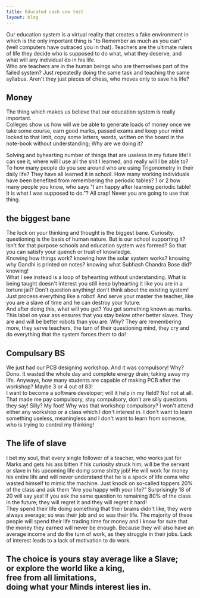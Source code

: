 ```yaml
---
title: Educated cash cow test
layout: blog
---
```


<p class="blog__list">
Our education system is a virtual reality that creates a fake environment in which is the only important thing is "to Remember as much as you can" (well computers have outraced you in that). Teachers are the ultimate rulers of life they decide who is supposed to do what, what they deserve, and what will any individual do in his life. 
<br>
Who are teachers are in the human beings who are themselves part of the failed system?
Just repeatedly doing the same task and teaching the same syllabus.
Aren't they just pieces of chess, who moves only to save his life?
</p>

<h2> Money </h2>
<p class="blog__list">
The thing which makes us believe that our education system is really important.
<br>
Colleges show us how will we be able to generate loads of money once we take some course, earn good marks, passed exams and keep your mind locked to that limit, copy some letters, words, written on the board in the note-book without understanding;
Why are we doing it?
</p>
<p class="blog__list">
Solving and byhearting number of things that are useless in my future life! I can see it, where will I use all the shit I learned, and really will I be able to?
<br>
To how many people do you see around who are using Trigonometry in their daily life? They have all learned it in school.
How many working individuals have been benefited from remembering the periodic tables?  1 or 2 how many people you know, who says "I am happy after learning periodic table! It is what I was supposed to do."? All crap! Never you are going to use that thing.
</p>

<h2>the biggest bane</h2>
<p class="blog__list">
The lock on your thinking and thought is the biggest bane.  Curiosity. questioning is the basis of human nature. But is our school supporting it? Isn't for that purpose schools and education system was formed?
So that you can satisfy your quench or trust of knowledge.
<br>
Knowing how things work? knowing how the solar system works? knowing why Gandhi is printed on notes? knowing what Subhash Chandra Bose did? knowing!
<br>
What I see instead is a loop of byhearting without understanding.
What is being taught doesn't interest you still keep byhearting it like you are in a torture jail? 
Don't question anything! don't think about the existing system!  Just process everything like a robot!
And serve your master the teacher, like you are a slave of time and he can destroy your future.
<br>
And after doing this, what will you get? You get something known as marks. This label on your ass ensures that you stay below other better slaves.
They are and will be better robots than you are. Why?
They are remembering more,
they serve teachers,
the turn of their questioning mind,
they cry and do everything that the system forces them to do!
</p>

<h2> Compulsary BS </h2>
<p class="blog__list">
We just had our PCB designing workshop. And it was compulsory! Why? Dono. It wasted the whole day and complete energy drain; taking away my life. Anyways, how many students are capable of making PCB after the workshop? Maybe 3 or 4 out of 83!
<br>
I want to become a software developer; will it help in my field? No! not at all.  That made me pay compulsory, stay compulsory, don't are silly questions they say! Silly? My foot! Why was that workshop compulsory? I won't attend either any workshop or a class which I don't interest in. I don't want to learn something useless, meaningless and I don't want to learn from someone, who is trying to control my thinking!
</p>

<h2> The life of slave</h2>
<p class="blog__list">
I bet my soul, that every single follower of a teacher, who works just for Marks and gets his ass bitten if his curiosity struck him; will be the servant or slave in his upcoming life doing some shitty job!
He will work for money his entire life and will never understand that he is a speck of life coma who wasted himself to mimic the machine. Just knock on so-called toppers 20% of the class and ask them "Are you happy with your life?"
Surprisingly 18 of 20 will say yes! If you ask the same question to remaining 80% of the class in the future; they will regret it and they will regret it hard!
<br>
They spend their life doing something that their brains didn't like, they were always average; so was their job and so was their life.
The majority of these people will spend their life trading time for money and I know for sure that the money they earned will never be enough. Because they will also have an average income and do the turn of work, as they struggle in their jobs. Lack of interest leads to a lack of motivation to do work.
<br>
</p>

<h2>
The choice is yours stay average like a Slave; <br>
or explore the world like a king, <br>
 free from all limitations, <br>
doing what your Minds interest lies in.
</h2>
